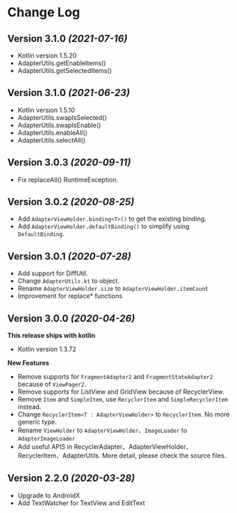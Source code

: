 Change Log
==========
Version 3.1.0 *(2021-07-16)*
----------------------------

 * Kotlin version 1.5.20
 * AdapterUtils.getEnableItems()
 * AdapterUtils.getSelectedItems()
 
 
Version 3.1.0 *(2021-06-23)*
----------------------------

 * Kotlin version 1.5.10
 * AdapterUtils.swapIsSelected()
 * AdapterUtils.swapIsEnable()
 * AdapterUtils.enableAll()
 * AdapterUtils.selectAll()
 
 
Version 3.0.3 *(2020-09-11)*
----------------------------

 * Fix replaceAll() RuntimeException.
 
 
Version 3.0.2 *(2020-08-25)*
----------------------------

 * Add ```AdapterViewHolder.binding<T>()``` to get the existing binding.
 * Add ```AdapterViewHolder.defaultBinding()``` to simplify using ```DefaultBinding```.
 
 
Version 3.0.1 *(2020-07-28)*
----------------------------

 * Add support for DiffUtil.
 * Change ```AdapterUtils.kt``` to object.
 * Rename ```AdapterViewHolder.size``` to ```AdapterViewHolder.itemCount```
 * Improvement for replace* functions
 

Version 3.0.0 *(2020-04-26)*
----------------------------

**This release ships with kotlin**

* Kotlin version 1.3.72

**New Features**
 * Remove supports for ```FragmentAdapter2``` and ```FragmentStateAdapter2``` because of ```ViewPager2```.
 * Remove supports for ListView and GridView because of RecyclerView.
 * Remove ```Item``` and ```SimpleItem```, use ```RecyclerItem``` and ```SimpleRecyclerItem``` instead.
 * Change ```RecyclerItem<T : AdapterViewHolder>``` to ```RecyclerItem```. No more generic type.
 * Rename ```ViewHolder``` to ```AdapterViewHolder```、```ImageLoader``` to ```AdapterImageLoader```
 * Add useful APIS in RecyclerAdapter、AdapterViewHolder、RecyclerItem、AdapterUtils. More detail, please check the source files.
 

Version 2.2.0 *(2020-03-28)*
----------------------------

* Upgrade to AndroidX
* Add TextWatcher for TextView and EditText
